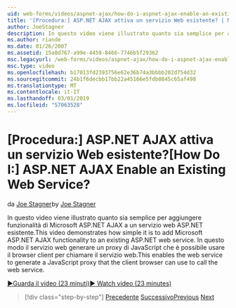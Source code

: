 ```yaml
---
uid: web-forms/videos/aspnet-ajax/how-do-i-aspnet-ajax-enable-an-existing-web-service
title: '[Procedura:] ASP.NET AJAX attiva un servizio Web esistente? | Microsoft Docs'
author: JoeStagner
description: In questo video viene illustrato quanto sia semplice per aggiungere funzionalità di Microsoft ASP.NET AJAX a un servizio web ASP.NET esistente. Ciò consente al servizio web di gene...
ms.author: riande
ms.date: 01/26/2007
ms.assetid: 15a8d767-a99e-4459-8466-7746b5f29362
msc.legacyurl: /web-forms/videos/aspnet-ajax/how-do-i-aspnet-ajax-enable-an-existing-web-service
msc.type: video
ms.openlocfilehash: b17013fd2393756e62e36b74a3bbbb202d754d32
ms.sourcegitcommit: 24b1f6decbb17bb22a45166e5fdb0845c65af498
ms.translationtype: MT
ms.contentlocale: it-IT
ms.lasthandoff: 03/01/2019
ms.locfileid: "57063528"
---
```

<a name="how-do-i-aspnet-ajax-enable-an-existing-web-service"></a><span data-ttu-id="92078-105">[Procedura:] ASP.NET AJAX attiva un servizio Web esistente?</span><span class="sxs-lookup"><span data-stu-id="92078-105">[How Do I:] ASP.NET AJAX Enable an Existing Web Service?</span></span>
====================
<span data-ttu-id="92078-106">da [Joe Stagner](https://github.com/JoeStagner)</span><span class="sxs-lookup"><span data-stu-id="92078-106">by [Joe Stagner](https://github.com/JoeStagner)</span></span>

<span data-ttu-id="92078-107">In questo video viene illustrato quanto sia semplice per aggiungere funzionalità di Microsoft ASP.NET AJAX a un servizio web ASP.NET esistente.</span><span class="sxs-lookup"><span data-stu-id="92078-107">This video demonstrates how simple it is to add Microsoft ASP.NET AJAX functionality to an existing ASP.NET web service.</span></span> <span data-ttu-id="92078-108">In questo modo il servizio web generare un proxy di JavaScript che è possibile usare il browser client per chiamare il servizio web.</span><span class="sxs-lookup"><span data-stu-id="92078-108">This enables the web service to generate a JavaScript proxy that the client browser can use to call the web service.</span></span>

[<span data-ttu-id="92078-109">&#9654;Guarda il video (23 minuti)</span><span class="sxs-lookup"><span data-stu-id="92078-109">&#9654; Watch video (23 minutes)</span></span>](https://channel9.msdn.com/Blogs/ASP-NET-Site-Videos/how-do-i-aspnet-ajax-enable-an-existing-web-service)

> [!div class="step-by-step"]
> <span data-ttu-id="92078-110">[Precedente](how-do-i-add-aspnet-ajax-features-to-an-existing-web-application.md)
> [Successivo](how-do-i-use-the-aspnet-ajax-client-library-controls.md)</span><span class="sxs-lookup"><span data-stu-id="92078-110">[Previous](how-do-i-add-aspnet-ajax-features-to-an-existing-web-application.md)
[Next](how-do-i-use-the-aspnet-ajax-client-library-controls.md)</span></span>
